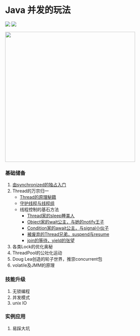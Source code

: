 # Java 并发的玩法

![](https://img.shields.io/badge/notes-v1.0.1-519dd9.svg) ![](https://img.shields.io/badge/language-java-orange.svg)

<img src="https://raw.githubusercontent.com/wiki/ooooor/siren/concurrent.png" width="420"/>

### 基础储备

1. [由synchronized的独占入门](https://ooooor.github.io/2018/09/01/synchronized独占世界)
2. Thread的万宗归一
   - [Thread的原理秘籍](https://ooooor.github.io/2018/09/02/Thread的基础储备/)
   - [守护线程与线程组](https://ooooor.github.io/2018/09/03/守护线程与线程组/)
   - 线程控制的基石方法 
     - [Thread家的sleep睡美人](https://ooooor.github.io/2018/09/05/sleep睡美人/)
     - [Object家的wait公主，与她的notify王子](https://ooooor.github.io/2018/09/08/wait-notify/)
     - [Condition家的await公主，与signal小伙子](https://ooooor.github.io/2018/09/09/await-signal/)
     - [被废弃的Thread兄弟，suspend与resume](https://ooooor.github.io/2018/09/10/suspend-resume/)
     - [join的等待，yield的张望](https://ooooor.github.io/2018/09/15/join-yield/)
3. 各类Lock的优化奥秘
4. ThreadPool的公社化运动
5. Doug Lea创造的轮子世界，推崇concurrent包
6. volatile及JMM的原理

### 技能升级

1. 无锁编程
2. 并发模式
3. unix IO

### 实例应用

1. 易踩大坑





